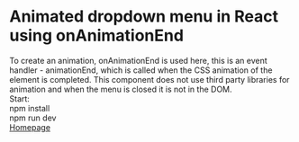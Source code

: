 # Animated dropdown menu in React using onAnimationEnd
To create an animation, onAnimationEnd is used here, this is an event handler - animationEnd, which is called when the CSS animation of the element is completed. This component does not use third party libraries for animation and when the menu is closed it is not in the DOM.\
Start:\
npm install\
npm run dev\
[Homepage](animated-dropdown-menu-in-react-using-onAnimationEnd)
